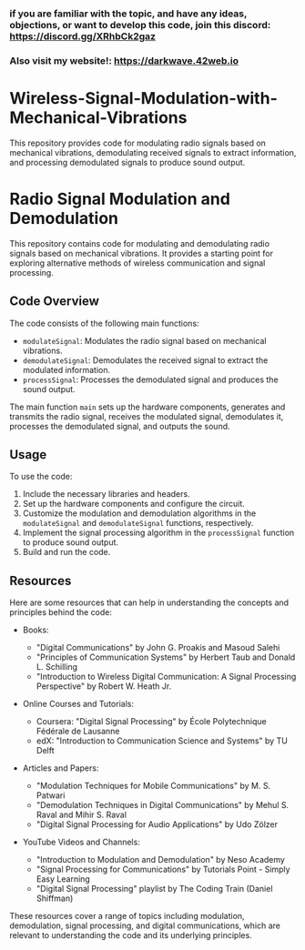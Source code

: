 ### if you are familiar with the topic, and have any ideas, objections, or want to develop this code, join this discord: https://discord.gg/XRhbCk2gaz
### Also visit my website!: https://darkwave.42web.io

# Wireless-Signal-Modulation-with-Mechanical-Vibrations
This repository provides code for modulating radio signals based on mechanical vibrations, demodulating received signals to extract information, and processing demodulated signals to produce sound output.


# Radio Signal Modulation and Demodulation

This repository contains code for modulating and demodulating radio signals based on mechanical vibrations. It provides a starting point for exploring alternative methods of wireless communication and signal processing.

## Code Overview

The code consists of the following main functions:

- `modulateSignal`: Modulates the radio signal based on mechanical vibrations.
- `demodulateSignal`: Demodulates the received signal to extract the modulated information.
- `processSignal`: Processes the demodulated signal and produces the sound output.

The main function `main` sets up the hardware components, generates and transmits the radio signal, receives the modulated signal, demodulates it, processes the demodulated signal, and outputs the sound.

## Usage

To use the code:

1. Include the necessary libraries and headers.
2. Set up the hardware components and configure the circuit.
3. Customize the modulation and demodulation algorithms in the `modulateSignal` and `demodulateSignal` functions, respectively.
4. Implement the signal processing algorithm in the `processSignal` function to produce sound output.
5. Build and run the code.

## Resources

Here are some resources that can help in understanding the concepts and principles behind the code:

- Books:
  - "Digital Communications" by John G. Proakis and Masoud Salehi
  - "Principles of Communication Systems" by Herbert Taub and Donald L. Schilling
  - "Introduction to Wireless Digital Communication: A Signal Processing Perspective" by Robert W. Heath Jr.

- Online Courses and Tutorials:
  - Coursera: "Digital Signal Processing" by École Polytechnique Fédérale de Lausanne
  - edX: "Introduction to Communication Science and Systems" by TU Delft

- Articles and Papers:
  - "Modulation Techniques for Mobile Communications" by M. S. Patwari
  - "Demodulation Techniques in Digital Communications" by Mehul S. Raval and Mihir S. Raval
  - "Digital Signal Processing for Audio Applications" by Udo Zölzer

- YouTube Videos and Channels:
  - "Introduction to Modulation and Demodulation" by Neso Academy
  - "Signal Processing for Communications" by Tutorials Point - Simply Easy Learning
  - "Digital Signal Processing" playlist by The Coding Train (Daniel Shiffman)

These resources cover a range of topics including modulation, demodulation, signal processing, and digital communications, which are relevant to understanding the code and its underlying principles.


